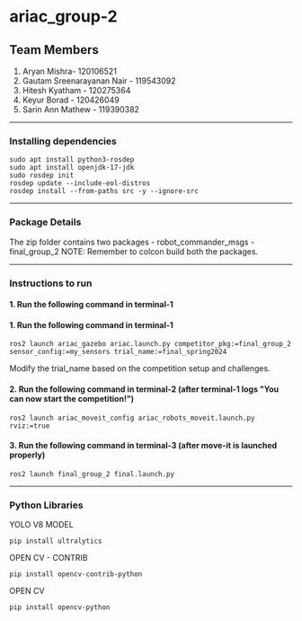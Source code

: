 # ariac_group-2
## Team Members
1. Aryan Mishra- 120106521
2. Gautam Sreenarayanan Nair - 119543092
3. Hitesh Kyatham - 120275364
4. Keyur Borad - 120426049
5. Sarin Ann Mathew - 119390382
**************************************
### Installing dependencies
```
sudo apt install python3-rosdep
sudo apt install openjdk-17-jdk
sudo rosdep init
rosdep update --include-eol-distros
rosdep install --from-paths src -y --ignore-src
```
**************************************
### Package Details
The zip folder contains two packages
    - robot_commander_msgs
    - final_group_2
NOTE: Remember to colcon build both the packages.
**************************************

### Instructions to run
#### 1. Run the following command in terminal-1
#### 1. Run the following command in terminal-1
```
ros2 launch ariac_gazebo ariac.launch.py competitor_pkg:=final_group_2 sensor_config:=my_sensors trial_name:=final_spring2024
```
Modify the trial_name based on the  competition setup and challenges.

#### 2. Run the following command in terminal-2 (after terminal-1 logs "You can now start the competition!")
```
ros2 launch ariac_moveit_config ariac_robots_moveit.launch.py rviz:=true
```
#### 3. Run the following command in terminal-3 (after move-it is launched properly)
```
ros2 launch final_group_2 final.launch.py
```
**************************************
### Python Libraries

YOLO V8 MODEL
```
pip install ultralytics
```
OPEN CV - CONTRIB
```
pip install opencv-contrib-python
```
OPEN CV
```
pip install opencv-python
```
   
